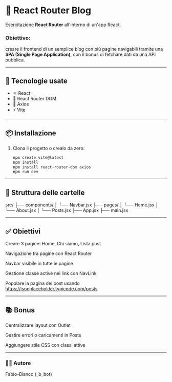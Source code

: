 # 📘 React Router Blog

Esercitazione **React Router** all'interno di un'app React.

### Obiettivo:

creare il frontend di un semplice blog con più pagine navigabili tramite una **SPA (Single Page Application)**, con il bonus di fetchare dati da una API pubblica.

---

## 🚀 Tecnologie usate

- ⚛️ React
- 🧭 React Router DOM
- 📡 Axios
- ⚡ Vite

---

## 📦 Installazione

1. Clona il progetto o crealo da zero:
   ```bash
   npm create vite@latest
   npm install
   npm install react-router-dom axios
   npm run dev
   ```

---

## 📁 Struttura delle cartelle

src/
├── components/
│ └── Navbar.jsx
├── pages/
│ └── Home.jsx
│ └── About.jsx
│ └── Posts.jsx
├── App.jsx
├── main.jsx

---

## ✅ Obiettivi

Creare 3 pagine: Home, Chi siamo, Lista post

Navigazione tra pagine con React Router

Navbar visibile in tutte le pagine

Gestione classe active nei link con NavLink

Popolare la pagina dei post usando https://jsonplaceholder.typicode.com/posts

---

## 📚 Bonus

Centralizzare layout con Outlet

Gestire errori o caricamenti in Posts

Aggiungere stile CSS con classi attive

---

### 👨‍💻 Autore

Fabio-Bianco (\_b_bot)
